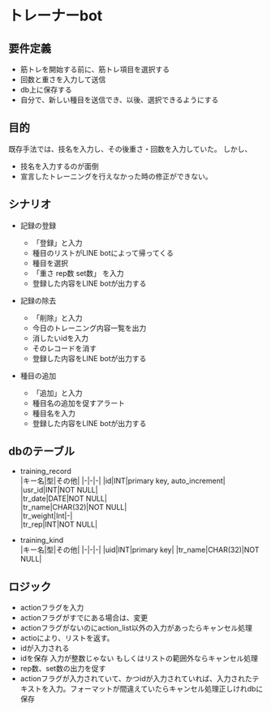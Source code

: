 # トレーナーbot
## 要件定義
- 筋トレを開始する前に、筋トレ項目を選択する
- 回数と重さを入力して送信
- db上に保存する
- 自分で、新しい種目を送信でき、以後、選択できるようにする

## 目的
既存手法では、技名を入力し、その後重さ・回数を入力していた。
しかし、
- 技名を入力するのが面倒
- 宣言したトレーニングを行えなかった時の修正ができない。


## シナリオ
- 記録の登録
  - 「登録」と入力
  - 種目のリストがLINE botによって帰ってくる
  - 種目を選択
  - 「重さ rep数 set数」    を入力
  - 登録した内容をLINE botが出力する

- 記録の除去
  - 「削除」と入力
  - 今日のトレーニング内容一覧を出力
  - 消したいidを入力
  - そのレコードを消す
  - 登録した内容をLINE botが出力する

- 種目の追加
  - 「追加」と入力
  - 種目名の追加を促すアラート
  - 種目名を入力
  - 登録した内容をLINE botが出力する

## dbのテーブル
- training_record  
|キー名|型|その他|
|-|-|-|
|id|INT|primary key, auto_increment|
|usr_id|INT|NOT NULL|  
|tr_date|DATE|NOT NULL|  
|tr_name|CHAR(32)|NOT NULL|  
|tr_weight|Int|-|  
|tr_rep|INT|NOT NULL|  

- training_kind  
|キー名|型|その他|
|-|-|-|
|uid|INT|primary key|
|tr_name|CHAR(32)|NOT NULL|

## ロジック
- actionフラグを入力
- actionフラグがすでにある場合は、変更
- actionフラグがないのにaction_list以外の入力があったらキャンセル処理
- actioにより、リストを返す。
- idが入力される
- idを保存 入力が整数じゃない もしくはリストの範囲外ならキャンセル処理
- rep数、set数の出力を促す
- actionフラグが入力されていて、かつidが入力されていれば、入力されたテキストを入力。フォーマットが間違えていたらキャンセル処理正しけれdbに保存
